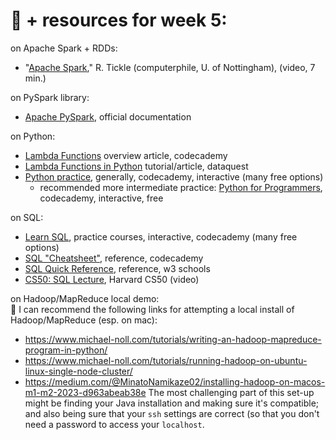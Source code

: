 # 🤖 + resources for week 5:

on Apache Spark + RDDs:
- "[Apache Spark](https://www.youtube.com/watch?v=tDVPcqGpEnM)," R. Tickle (computerphile, U. of Nottingham), (video, 7 min.)

on PySpark library:
- [Apache PySpark](https://spark.apache.org/docs/latest/api/python/index.html), official documentation

on Python:
- [Lambda Functions](https://www.codecademy.com/article/lambda-functions) overview article, codecademy
- [Lambda Functions in Python](https://www.dataquest.io/blog/tutorial-lambda-functions-in-python/) tutorial/article, dataquest
- [Python practice](https://www.codecademy.com/catalog/language/python), generally, codecademy, interactive (many free options)
   - recommended more intermediate practice: [Python for Programmers](https://www.codecademy.com/learn/python-for-programmers), codecademy, interactive, free
 
on SQL:
- [Learn SQL](https://www.codecademy.com/catalog/language/sql), practice courses, interactive, codecademy (many free options)
- [SQL "Cheatsheet"](https://www.codecademy.com/learn/learn-sql/modules/learn-sql-manipulation/cheatsheet), reference, codecademy 
- [SQL Quick Reference](https://www.w3schools.com/sql/sql_quickref.asp), reference, w3 schools
- [CS50: SQL Lecture](https://cs50.harvard.edu/x/2024/weeks/7/), Harvard CS50 (video)

on Hadoop/MapReduce local demo: \
🐘 I can recommend the following links for attempting a local install of Hadoop/MapReduce (esp. on mac): 
- https://www.michael-noll.com/tutorials/writing-an-hadoop-mapreduce-program-in-python/
- https://www.michael-noll.com/tutorials/running-hadoop-on-ubuntu-linux-single-node-cluster/
- https://medium.com/@MinatoNamikaze02/installing-hadoop-on-macos-m1-m2-2023-d963abeab38e
The most challenging part of this set-up might be finding your Java installation and making sure it's compatible; and also being sure that your `ssh` settings are correct (so that you don't need a password to access your `localhost`. 
